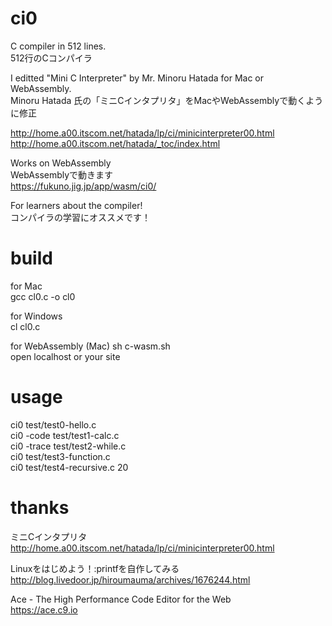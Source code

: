 # ci0

C compiler in 512 lines.  
512行のCコンパイラ  

I editted "Mini C Interpreter" by Mr. Minoru Hatada for Mac or WebAssembly.  
Minoru Hatada 氏の「ミニCインタプリタ」をMacやWebAssemblyで動くように修正  

http://home.a00.itscom.net/hatada/lp/ci/minicinterpreter00.html  
http://home.a00.itscom.net/hatada/_toc/index.html  

Works on WebAssembly  
WebAssemblyで動きます  
https://fukuno.jig.jp/app/wasm/ci0/  

For learners about the compiler!  
コンパイラの学習にオススメです！  

# build

for Mac  
gcc cl0.c -o cl0  

for Windows  
cl cl0.c  

for WebAssembly (Mac)
sh c-wasm.sh  
open localhost or your site  

# usage

ci0 test/test0-hello.c  
ci0 -code test/test1-calc.c  
ci0 -trace test/test2-while.c  
ci0 test/test3-function.c  
ci0 test/test4-recursive.c 20  

# thanks

ミニCインタプリタ  
http://home.a00.itscom.net/hatada/lp/ci/minicinterpreter00.html  

Linuxをはじめよう！:printfを自作してみる  
http://blog.livedoor.jp/hiroumauma/archives/1676244.html  

Ace - The High Performance Code Editor for the Web  
https://ace.c9.io  
